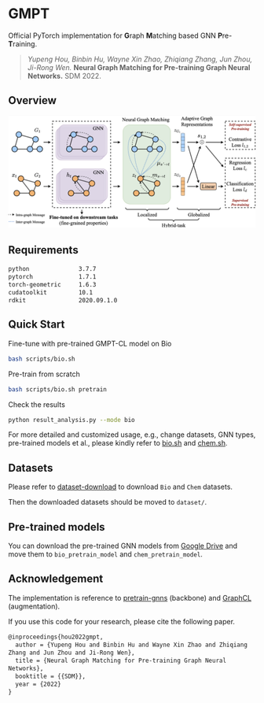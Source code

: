 # GMPT

Official PyTorch implementation for **G**raph **M**atching based GNN **P**re-**T**raining.

> *Yupeng Hou, Binbin Hu, Wayne Xin Zhao, Zhiqiang Zhang, Jun Zhou, Ji-Rong Wen.* **Neural Graph Matching for Pre-training Graph Neural Networks.** SDM 2022.

## Overview

![](asset/model.png)

## Requirements

```
python              3.7.7
pytorch             1.7.1
torch-geometric     1.6.3
cudatoolkit         10.1
rdkit               2020.09.1.0
```

## Quick Start

Fine-tune with pre-trained GMPT-CL model on Bio

```bash
bash scripts/bio.sh
```

Pre-train from scratch

```bash
bash scripts/bio.sh pretrain
```

Check the results

```bash
python result_analysis.py --mode bio
```

For more detailed and customized usage, e.g., change datasets, GNN types, pre-trained models et al., please kindly refer to [bio.sh](scripts/bio.sh) and [chem.sh](scripts/chem.sh).

## Datasets

Please refer to [dataset-download](https://github.com/snap-stanford/pretrain-gnns#dataset-download) to download `Bio` and `Chem` datasets.

Then the downloaded datasets should be moved to `dataset/`.

## Pre-trained models

You can download the pre-trained GNN models from [Google Drive](https://drive.google.com/drive/folders/134a0bT5LRQDbjolls1GjXC_sHhvUF0Fe?usp=sharing) and move them to `bio_pretrain_model` and `chem_pretrain_model`.

## Acknowledgement

The implementation is reference to [pretrain-gnns](https://github.com/snap-stanford/pretrain-gnns) (backbone) and [GraphCL](https://github.com/Shen-Lab/GraphCL/tree/master/transferLearning_MoleculeNet_PPI) (augmentation).

If you use this code for your research, please cite the following paper.

```
@inproceedings{hou2022gmpt,
  author = {Yupeng Hou and Binbin Hu and Wayne Xin Zhao and Zhiqiang Zhang and Jun Zhou and Ji-Rong Wen},
  title = {Neural Graph Matching for Pre-training Graph Neural Networks},
  booktitle = {{SDM}},
  year = {2022}
}
```
